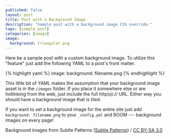 ```yaml
---
published: false
layout: post
title: Post with a Background Image
description: "Sample post with a background image CSS override."
tags: [sample post]
categories: [image]
image:
  background: triangular.png
---
```


Here be a sample post with a custom background image. To utilize this "feature" just add the following YAML to a post's front matter.

{% highlight yaml %}
image:
  background: filename.png
{% endhighlight %}

This little bit of YAML makes the assumption that your background image asset is in the `/images` folder. If you place it somewhere else or are hotlinking from the web, just include the full http(s):// URL. Either way you should have a background image that is tiled.

If you want to set a background image for the entire site just add `background: filename.png` to your `_config.yml` and BOOM --- background images on every page!

<div xmlns:cc="http://creativecommons.org/ns#" xmlns:dct="http://purl.org/dc/terms/" about="http://subtlepatterns.com" class="notice">Background images from <span property="dct:title">Subtle Patterns</span> (<a rel="cc:attributionURL" property="cc:attributionName" href="http://subtlepatterns.com">Subtle Patterns</a>) / <a rel="license" href="http://creativecommons.org/licenses/by-sa/3.0/">CC BY-SA 3.0</a></div>
